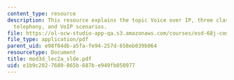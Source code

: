 ```yaml
---
content_type: resource
description: This resource explains the topic Voice over IP, three classes of Internet
  telephony, and VoIP scenarios.
file: https://ol-ocw-studio-app-qa.s3.amazonaws.com/courses/esd-68j-communications-and-information-policy-spring-2006/e1b9c2027680865b687be949fb050977_mod3d_lec2a_slde.pdf
file_type: application/pdf
parent_uid: e98f04db-a5fa-fe94-257d-658eb039b064
resourcetype: Document
title: mod3d_lec2a_slde.pdf
uid: e1b9c202-7680-865b-687b-e949fb050977
---
```

